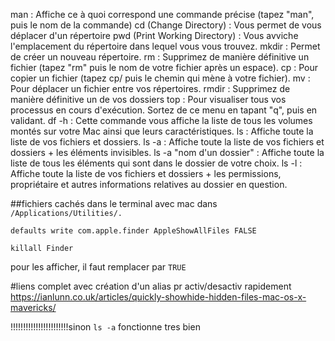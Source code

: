 man : Affiche ce à quoi correspond une commande précise (tapez "man", puis le nom de la commande)
		cd (Change Directory) : Vous permet de vous déplacer d'un répertoire 
pwd (Print Working Directory) : Vous avviche l'emplacement du répertoire dans lequel vous vous trouvez.
		mkdir : Permet de créer un nouveau répertoire.
rm : Supprimez de manière définitive un fichier (tapez "rm" puis le nom de votre fichier après un espace).
cp : Pour copier un fichier (tapez cp/ puis le chemin qui mène à votre fichier).
mv : Pour déplacer un fichier entre vos répertoires.
rmdir : Supprimez de manière définitive un de vos dossiers
top : Pour visualiser tous vos processus en cours d'exécution. Sortez de ce menu en tapant "q", puis en validant.
df -h : Cette commande vous affiche la liste de tous les volumes montés sur votre Mac ainsi que leurs caractéristiques.
ls : Affiche toute la liste de vos fichiers et dossiers.
ls -a : Affiche toute la liste de vos fichiers et dossiers + les éléments invisibles.
ls -a "nom d'un dossier" : Affiche toute la liste de tous les éléments qui sont dans le dossier de votre choix.
ls -l : Affiche toute la liste de vos fichiers et dossiers + les permissions, propriétaire et autres informations relatives au dossier en question.



##fichiers cachés dans le terminal avec mac
dans `/Applications/Utilities/.`

`defaults write com.apple.finder AppleShowAllFiles FALSE`

`killall Finder`

pour les afficher, il faut remplacer par `TRUE` 

#liens complet avec création d'un alias pr activ/desactiv rapidement
https://ianlunn.co.uk/articles/quickly-showhide-hidden-files-mac-os-x-mavericks/

!!!!!!!!!!!!!!!!!!!!!!!sinon `ls -a` fonctionne tres bien
